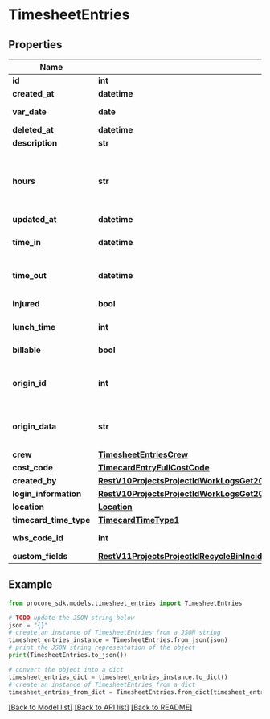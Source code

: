 # TimesheetEntries


## Properties

Name | Type | Description | Notes
------------ | ------------- | ------------- | -------------
**id** | **int** | ID | [optional] 
**created_at** | **datetime** | Created at | [optional] 
**var_date** | **date** | Timesheet entry date | [optional] 
**deleted_at** | **datetime** | Deleted at | [optional] 
**description** | **str** | Description | [optional] 
**hours** | **str** | Total number of hours the resource was on sight. | [optional] 
**updated_at** | **datetime** | Updated at | [optional] 
**time_in** | **datetime** | Starting time for the Timesheet | [optional] 
**time_out** | **datetime** | Ending time for the Timesheet | [optional] 
**injured** | **bool** | Injury status | [optional] 
**lunch_time** | **int** | Lunch duration | [optional] 
**billable** | **bool** | Billable status | [optional] 
**origin_id** | **int** | ID of related external data | [optional] 
**origin_data** | **str** | Value of related external data | [optional] 
**crew** | [**TimesheetEntriesCrew**](TimesheetEntriesCrew.md) |  | [optional] 
**cost_code** | [**TimecardEntryFullCostCode**](TimecardEntryFullCostCode.md) |  | [optional] 
**created_by** | [**RestV10ProjectsProjectIdWorkLogsGet200ResponseInnerCreatedBy**](RestV10ProjectsProjectIdWorkLogsGet200ResponseInnerCreatedBy.md) |  | [optional] 
**login_information** | [**RestV10ProjectsProjectIdWorkLogsGet200ResponseInnerCreatedBy**](RestV10ProjectsProjectIdWorkLogsGet200ResponseInnerCreatedBy.md) |  | [optional] 
**location** | [**Location**](Location.md) |  | [optional] 
**timecard_time_type** | [**TimecardTimeType1**](TimecardTimeType1.md) |  | [optional] 
**wbs_code_id** | **int** | Wbs code id | [optional] 
**custom_fields** | [**RestV11ProjectsProjectIdRecycleBinIncidentsWitnessStatementsGet200ResponseInnerCustomFields**](RestV11ProjectsProjectIdRecycleBinIncidentsWitnessStatementsGet200ResponseInnerCustomFields.md) |  | [optional] 

## Example

```python
from procore_sdk.models.timesheet_entries import TimesheetEntries

# TODO update the JSON string below
json = "{}"
# create an instance of TimesheetEntries from a JSON string
timesheet_entries_instance = TimesheetEntries.from_json(json)
# print the JSON string representation of the object
print(TimesheetEntries.to_json())

# convert the object into a dict
timesheet_entries_dict = timesheet_entries_instance.to_dict()
# create an instance of TimesheetEntries from a dict
timesheet_entries_from_dict = TimesheetEntries.from_dict(timesheet_entries_dict)
```
[[Back to Model list]](../README.md#documentation-for-models) [[Back to API list]](../README.md#documentation-for-api-endpoints) [[Back to README]](../README.md)


